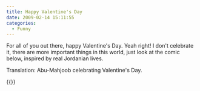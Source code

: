 ```yaml
---
title: Happy Valentine's Day
date: 2009-02-14 15:11:55
categories:
  - Funny
---
```


For all of you out there, happy Valentine's Day. Yeah right! I don't celebrate it, there are more important things in this world, just look at the comic below, inspired by real Jordanian lives.<!--more-->

Translation: Abu-Mahjoob celebrating Valentine's Day.

{{<thumbnail thumbnail="3745.jpg" >}}